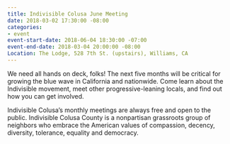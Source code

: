 ```yaml
---
title: Indivisible Colusa June Meeting
date: 2018-03-02 17:30:00 -08:00
categories:
- event
event-start-date: 2018-06-04 18:30:00 -07:00
event-end-date: 2018-03-04 20:00:00 -08:00
Location: The Lodge, 528 7th St. (upstairs), Williams, CA
---
```


We need all hands on deck, folks! The next five months will be critical for growing the blue wave in California and nationwide. Come learn about the Indivisible movement, meet other progressive-leaning locals, and find out how you can get involved. 

Indivisible Colusa’s monthly meetings are always free and open to the public. Indivisible Colusa County is a nonpartisan grassroots group of neighbors who embrace the American values of compassion, decency, diversity, tolerance, equality and democracy.